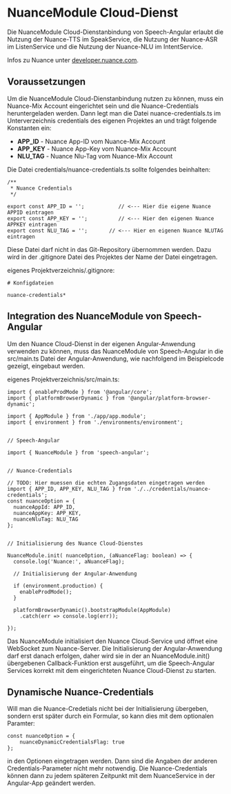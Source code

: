 # NuanceModule Cloud-Dienst

Die NuanceModule Cloud-Dienstanbindung von Speech-Angular erlaubt die Nutzung der Nuance-TTS im SpeakService, die Nutzung der Nuance-ASR im ListenService und die Nutzung der Nuance-NLU im IntentService.

Infos zu Nuance unter [developer.nuance.com](https://developer.nuance.com).


## Voraussetzungen

Um die NuanceModule Cloud-Dienstanbindung nutzen zu können, muss ein Nuance-Mix Account eingerichtet sein und die Nuance-Credentials heruntergeladen werden. Dann legt man die Datei nuance-credentials.ts im Unterverzeichnis credentials des eigenen Projektes an und trägt folgende Konstanten ein:

* **APP_ID** - Nuance App-ID vom Nuance-Mix Account
* **APP_KEY** - Nuance App-Key vom Nuance-Mix Account
* **NLU_TAG** - Nuance Nlu-Tag vom Nuance-Mix Account

Die Datei credentials/nuance-credentials.ts sollte folgendes beinhalten:

	/**
	 * Nuance Credentials
	 */
	
	export const APP_ID = ''; 			// <--- Hier die eigene Nuance APPID eintragen
	export const APP_KEY = '';       	// <--- Hier den eigenen Nuance APPKEY eintragen 
	export const NLU_TAG = '';       // <--- Hier en eigenen Nuance NLUTAG eintragen


Diese Datei darf nicht in das Git-Repository übernommen werden. Dazu wird in der .gitignore Datei des Projektes der Name der Datei eingetragen.

eigenes Projektverzeichnis/.gitignore:
 
	# Konfigdateien

	nuance-credentials*


## Integration des NuanceModule von Speech-Angular

Um den Nuance Cloud-Dienst in der eigenen Angular-Anwendung verwenden zu können, muss das NuanceModule von Speech-Angular in die src/main.ts Datei der Angular-Anwendung, wie nachfolgend im Beispielcode gezeigt, eingebaut werden.

eigenes Projektverzeichnis/src/main.ts:

	import { enableProdMode } from '@angular/core';
	import { platformBrowserDynamic } from '@angular/platform-browser-dynamic';
	
	import { AppModule } from './app/app.module';
	import { environment } from './environments/environment';
	
	
	// Speech-Angular 
	
	import { NuanceModule } from 'speech-angular';
	
	
	// Nuance-Credentials
	
	// TODO: Hier muessen die echten Zugangsdaten eingetragen werden
	import { APP_ID, APP_KEY, NLU_TAG } from './../credentials/nuance-credentials';
	const nuanceOption = {
	  nuanceAppId: APP_ID,
	  nuanceAppKey: APP_KEY,
	  nuanceNluTag: NLU_TAG
	};
	
	
	// Initialisierung des Nuance Cloud-Dienstes
	
	NuanceModule.init( nuanceOption, (aNuanceFlag: boolean) => {
	  console.log('Nuance:', aNuanceFlag);
	
	  // Initialisierung der Angular-Anwendung 

	  if (environment.production) {
	    enableProdMode();
	  }
	
	  platformBrowserDynamic().bootstrapModule(AppModule)
	    .catch(err => console.log(err));
	
	});


Das NuanceModule initialisiert den Nuance Cloud-Service und öffnet eine WebSocket zum Nuance-Server. Die Initialisierung der Angular-Anwendung darf erst danach erfolgen, daher wird sie in der an NuanceModule.init() übergebenen Callback-Funktion erst ausgeführt, um die Speech-Angular Services korrekt mit dem eingerichteten Nuance Cloud-Dienst zu starten.


## Dynamische Nuance-Credentials

Will man die Nuance-Credetials nicht bei der Initialisierung übergeben, sondern erst später durch ein Formular, so kann dies mit dem optionalen Paramter: 

	const nuanceOption = {
		nuanceDynamicCredentialsFlag: true 
	};
	
in den Optionen eingetragen werden. Dann sind die Angaben der anderen Credentials-Parameter nicht mehr notwendig.
Die Nuance-Credentials können dann zu jedem späteren Zeitpunkt mit dem NuanceService in der Angular-App geändert werden.




